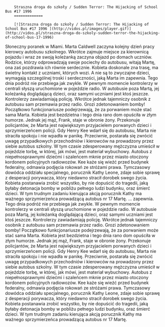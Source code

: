 
        Straszna droga do szkoły / Sudden Terror: The Hijacking of School Bus #17 1996 
        =============
        
        [![Straszna droga do szkoły / Sudden Terror: The Hijacking of School Bus #17 1996 ](http://vidos.pl/images/player.gif)](http://vidos.pl/straszna-droga-do-szkoly-sudden-terror-the-hijacking-of-school-bus-17-1996)
        
        
 Słoneczny poranek w Miami. Marta Caldwell zaczyna kolejny dzień pracy kierowcy autobusu szkolnego. Wkrótce zajmuje miejsce za kierownicą pojazdu i wraz ze swoją koleżanką zaczyna objazd po domach uczniów. Rodzice, którzy odprowadzają swoje pociechy do autobusu, witają Martę, ona zaś pozdrawia ich równie serdecznie. Kobieta doskonale zna trasę, ma świetny kontakt z uczniami, których wozi. A nie są to zwyczajne dzieci, wymagają szczególnej troski i serdeczności, jaką Marta im zapewnia. Tego dnia podróż nie przebiega jak zwykle. W pewnym momencie kontrolerzy w centrali słyszą uruchomione w pojeździe radio. W autobusie poza Martą, jej koleżanką doglądającą dzieci, oraz samymi uczniami jest ktoś jeszcze. Kontrolerzy zawiadamiają policję. Wkrótce jednak tajemniczy osobnik z autobusu sam przemawia przez radio. Grozi zdetonowaniem bomby! Początkowo funkcjonariusze podejrzewają, że za porwaniem może stać sama Marta. Kobieta jest bezdzietna i tego dnia rano dom opuściła w złym humorze. Jednak jej mąż, Frank, staje w obronie żony. Przekonuje policjantów, że Marta jest największym przyjacielem porwanych dzieci i sprzymierzeńcem policji. Gdy Henry Kee wdarł się do autobusu, Marta nie straciła spokoju i nie wpadła w panikę. Przeciwnie, postarała się zwrócić uwagę przypadkowych przechodniów i kierowców na prowadzony przez siebie autobus szkolny. W tym czasie zdesperowany mężczyzna umieścił w pojeździe torbę, w której, jak mówi, jest materiał wybuchowy. Autobus z niepełnosprawnymi dziećmi i szaleńcem mknie przez miasto otoczony kordonem policyjnych radiowozów. Kee każe się wieźć przed budynek federalny, odmawia podjęcia rokowań ze stróżami prawa. Tymczasowy dowódca oddziału specjalnego, porucznik Kathy Leone, zdaje sobie sprawę z desperacji porywacza, który niedawno stracił dorobek swego życia. Kobieta postanawia zrobić wszystko, by nie dopuścić do tragedii, jaką byłaby detonacja bomby w pobliżu pełnego ludzi budynku, oraz śmierć dzieci. W tym trudnym zadaniu kierująca akcją porucznik Kathy ma ważnego sprzymierzeńca prowadzącą autobus nr 17 Martę.  ... zapewnia. Tego dnia podróż nie przebiega jak zwykle. W pewnym momencie kontrolerzy w centrali słyszą uruchomione w pojeździe radio. W autobusie poza Martą, jej koleżanką doglądającą dzieci, oraz samymi uczniami jest ktoś jeszcze. Kontrolerzy zawiadamiają policję. Wkrótce jednak tajemniczy osobnik z autobusu sam przemawia przez radio. Grozi zdetonowaniem bomby! Początkowo funkcjonariusze podejrzewają, że za porwaniem może stać sama Marta. Kobieta jest bezdzietna i tego dnia rano dom opuściła w złym humorze. Jednak jej mąż, Frank, staje w obronie żony. Przekonuje policjantów, że Marta jest największym przyjacielem porwanych dzieci i sprzymierzeńcem policji. Gdy Henry Kee wdarł się do autobusu, Marta nie straciła spokoju i nie wpadła w panikę. Przeciwnie, postarała się zwrócić uwagę przypadkowych przechodniów i kierowców na prowadzony przez siebie autobus szkolny. W tym czasie zdesperowany mężczyzna umieścił w pojeździe torbę, w której, jak mówi, jest materiał wybuchowy. Autobus z niepełnosprawnymi dziećmi i szaleńcem mknie przez miasto otoczony kordonem policyjnych radiowozów. Kee każe się wieźć przed budynek federalny, odmawia podjęcia rokowań ze stróżami prawa. Tymczasowy dowódca oddziału specjalnego, porucznik Kathy Leone, zdaje sobie sprawę z desperacji porywacza, który niedawno stracił dorobek swego życia. Kobieta postanawia zrobić wszystko, by nie dopuścić do tragedii, jaką byłaby detonacja bomby w pobliżu pełnego ludzi budynku, oraz śmierć dzieci. W tym trudnym zadaniu kierująca akcją porucznik Kathy ma ważnego sprzymierzeńca prowadzącą autobus nr 17 Martę.
    